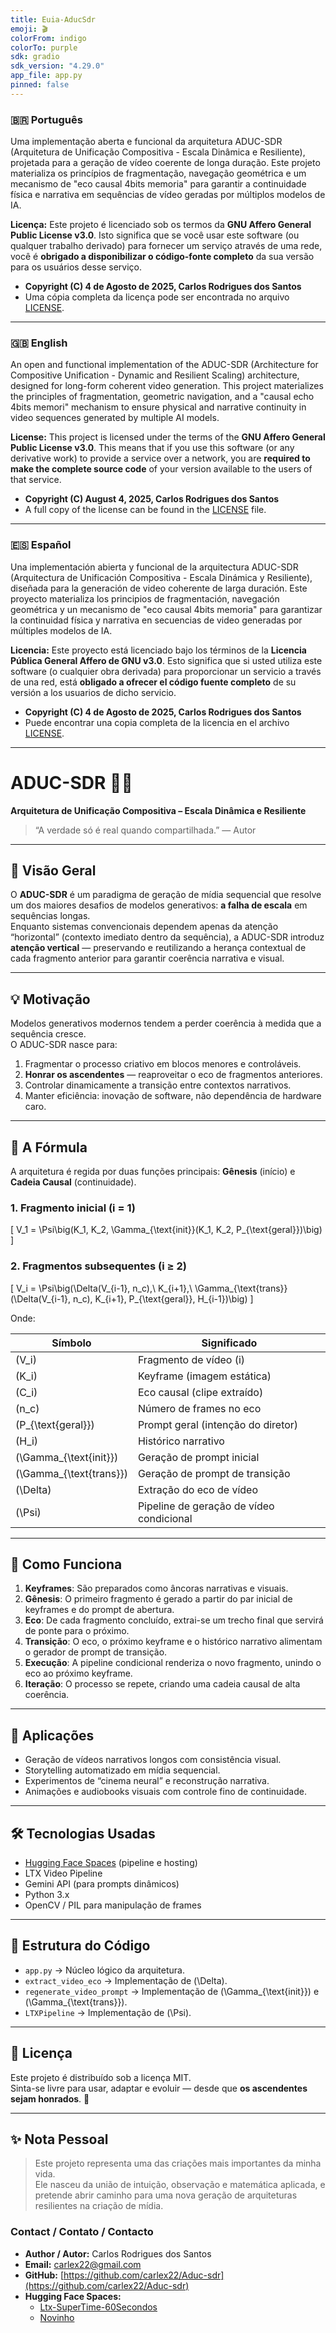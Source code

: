 ```yaml
---
title: Euia-AducSdr
emoji: 🎬
colorFrom: indigo
colorTo: purple
sdk: gradio
sdk_version: "4.29.0"
app_file: app.py
pinned: false
---
```


### 🇧🇷 Português

Uma implementação aberta e funcional da arquitetura ADUC-SDR (Arquitetura de Unificação Compositiva - Escala Dinâmica e Resiliente), projetada para a geração de vídeo coerente de longa duração. Este projeto materializa os princípios de fragmentação, navegação geométrica e um mecanismo de "eco causal 4bits memoria" para garantir a continuidade física e narrativa em sequências de vídeo geradas por múltiplos modelos de IA.

**Licença:** Este projeto é licenciado sob os termos da **GNU Affero General Public License v3.0**. Isto significa que se você usar este software (ou qualquer trabalho derivado) para fornecer um serviço através de uma rede, você é **obrigado a disponibilizar o código-fonte completo** da sua versão para os usuários desse serviço.

- **Copyright (C) 4 de Agosto de 2025, Carlos Rodrigues dos Santos**
- Uma cópia completa da licença pode ser encontrada no arquivo [LICENSE](LICENSE).

---

### 🇬🇧 English

An open and functional implementation of the ADUC-SDR (Architecture for Compositive Unification - Dynamic and Resilient Scaling) architecture, designed for long-form coherent video generation. This project materializes the principles of fragmentation, geometric navigation, and a "causal echo 4bits memori" mechanism to ensure physical and narrative continuity in video sequences generated by multiple AI models.

**License:** This project is licensed under the terms of the **GNU Affero General Public License v3.0**. This means that if you use this software (or any derivative work) to provide a service over a network, you are **required to make the complete source code** of your version available to the users of that service.

- **Copyright (C) August 4, 2025, Carlos Rodrigues dos Santos**
- A full copy of the license can be found in the [LICENSE](LICENSE) file.

---

### 🇪🇸 Español

Una implementación abierta y funcional de la arquitectura ADUC-SDR (Arquitectura de Unificación Compositiva - Escala Dinámica y Resiliente), diseñada para la generación de video coherente de larga duración. Este proyecto materializa los principios de fragmentación, navegación geométrica y un mecanismo de "eco causal 4bits memoria" para garantizar la continuidad física y narrativa en secuencias de video generadas por múltiples modelos de IA.

**Licencia:** Este proyecto está licenciado bajo los términos de la **Licencia Pública General Affero de GNU v3.0**. Esto significa que si usted utiliza este software (o cualquier obra derivada) para proporcionar un servicio a través de una red, está **obligado a ofrecer el código fuente completo** de su versión a los usuarios de dicho servicio.

- **Copyright (C) 4 de Agosto de 2025, Carlos Rodrigues dos Santos**
- Puede encontrar una copia completa de la licencia en el archivo [LICENSE](LICENSE).

---




# ADUC-SDR 🎥🧠  
**Arquitetura de Unificação Compositiva – Escala Dinâmica e Resiliente**

> “A verdade só é real quando compartilhada.” — Autor

---

## 📜 Visão Geral

O **ADUC-SDR** é um paradigma de geração de mídia sequencial que resolve um dos maiores desafios de modelos generativos: **a falha de escala** em sequências longas.  
Enquanto sistemas convencionais dependem apenas da atenção “horizontal” (contexto imediato dentro da sequência), a ADUC-SDR introduz **atenção vertical** — preservando e reutilizando a herança contextual de cada fragmento anterior para garantir coerência narrativa e visual.

---

## 💡 Motivação

Modelos generativos modernos tendem a perder coerência à medida que a sequência cresce.  
O ADUC-SDR nasce para:

1. Fragmentar o processo criativo em blocos menores e controláveis.
2. **Honrar os ascendentes** — reaproveitar o eco de fragmentos anteriores.
3. Controlar dinamicamente a transição entre contextos narrativos.
4. Manter eficiência: inovação de software, não dependência de hardware caro.

---

## 🧮 A Fórmula

A arquitetura é regida por duas funções principais: **Gênesis** (início) e **Cadeia Causal** (continuidade).

### 1. Fragmento inicial (i = 1)

\[
V_1 = \Psi\big(K_1, K_2, \Gamma_{\text{init}}(K_1, K_2, P_{\text{geral}})\big)
\]

### 2. Fragmentos subsequentes (i ≥ 2)

\[
V_i = \Psi\big(\Delta(V_{i-1}, n_c),\ K_{i+1},\ \Gamma_{\text{trans}}(\Delta(V_{i-1}, n_c), K_{i+1}, P_{\text{geral}}, H_{i-1})\big)
\]

Onde:

| Símbolo | Significado |
|---------|-------------|
| \(V_i\) | Fragmento de vídeo \(i\) |
| \(K_i\) | Keyframe (imagem estática) |
| \(C_i\) | Eco causal (clipe extraído) |
| \(n_c\) | Número de frames no eco |
| \(P_{\text{geral}}\) | Prompt geral (intenção do diretor) |
| \(H_i\) | Histórico narrativo |
| \(\Gamma_{\text{init}}\) | Geração de prompt inicial |
| \(\Gamma_{\text{trans}}\) | Geração de prompt de transição |
| \(\Delta\) | Extração do eco de vídeo |
| \(\Psi\) | Pipeline de geração de vídeo condicional |

---

## 🔬 Como Funciona

1. **Keyframes**: São preparados como âncoras narrativas e visuais.
2. **Gênesis**: O primeiro fragmento é gerado a partir do par inicial de keyframes e do prompt de abertura.
3. **Eco**: De cada fragmento concluído, extrai-se um trecho final que servirá de ponte para o próximo.
4. **Transição**: O eco, o próximo keyframe e o histórico narrativo alimentam o gerador de prompt de transição.
5. **Execução**: A pipeline condicional renderiza o novo fragmento, unindo o eco ao próximo keyframe.
6. **Iteração**: O processo se repete, criando uma cadeia causal de alta coerência.

---

## 🚀 Aplicações

- Geração de vídeos narrativos longos com consistência visual.
- Storytelling automatizado em mídia sequencial.
- Experimentos de “cinema neural” e reconstrução narrativa.
- Animações e audiobooks visuais com controle fino de continuidade.

---

## 🛠 Tecnologias Usadas

- [Hugging Face Spaces](https://huggingface.co/spaces) (pipeline e hosting)
- LTX Video Pipeline
- Gemini API (para prompts dinâmicos)
- Python 3.x
- OpenCV / PIL para manipulação de frames

---

## 📂 Estrutura do Código

- `app.py` → Núcleo lógico da arquitetura.
- `extract_video_eco` → Implementação de \(\Delta\).
- `regenerate_video_prompt` → Implementação de \(\Gamma_{\text{init}}\) e \(\Gamma_{\text{trans}}\).
- `LTXPipeline` → Implementação de \(\Psi\).

---

## 📜 Licença

Este projeto é distribuído sob a licença MIT.  
Sinta-se livre para usar, adaptar e evoluir — desde que **os ascendentes sejam honrados**. 🙏

---

## ✨ Nota Pessoal

> Este projeto representa uma das criações mais importantes da minha vida.  
> Ele nasceu da união de intuição, observação e matemática aplicada, e pretende abrir caminho para uma nova geração de arquiteturas resilientes na criação de mídia.




### Contact / Contato / Contacto

- **Author / Autor:** Carlos Rodrigues dos Santos
- **Email:** carlex22@gmail.com
- **GitHub:** [https://github.com/carlex22/Aduc-sdr](https://github.com/carlex22/Aduc-sdr)
- **Hugging Face Spaces:**
  - [Ltx-SuperTime-60Secondos](https://huggingface.co/spaces/Carlexx/Ltx-SuperTime-60Secondos/)
  - [Novinho](https://huggingface.co/spaces/Carlexxx/Novinho/)
